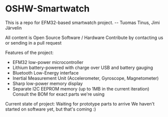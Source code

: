 # OSHW-Smartwatch
This is a repo for EFM32-based smartwatch project.
-- Tuomas Tinus, Jimi Järvelin

All content is Open Source Software / Hardware
Contribute by contacting us or sending in a pull request

Features of the project: 
 - EFM32 low-power microcontroller
 - Lithium battery-powered with charge over USB and battery gauging
 - Bluetooth Low-Energy interface
 - Inertial Measurement Unit (Accelerometer, Gyroscope, Magnetometer)
 - Sharp low-power memory display
 - Separate I2C EEPROM memory (up to 1MB in the current iteration)
Consult the BOM for exact parts we're using

Current state of project: Waiting for prototype parts to arrive
We haven't started on software yet, but that's coming :)
